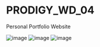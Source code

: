 # PRODIGY_WD_04
Personal Portfolio Website

![image](https://github.com/user-attachments/assets/c752de27-eff8-434a-bb17-d482d26ce380)
![image](https://github.com/user-attachments/assets/da257ce6-921e-4435-bddb-0dc1e4f728a2)
![image](https://github.com/user-attachments/assets/65851b16-8467-48d1-b457-47f8acd16643)

